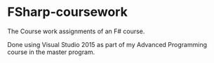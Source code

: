 # FSharp-coursework
The Course work assignments of an F# course.<br>

Done using Visual Studio 2015 as part of my Advanced Programming course in the master program.
